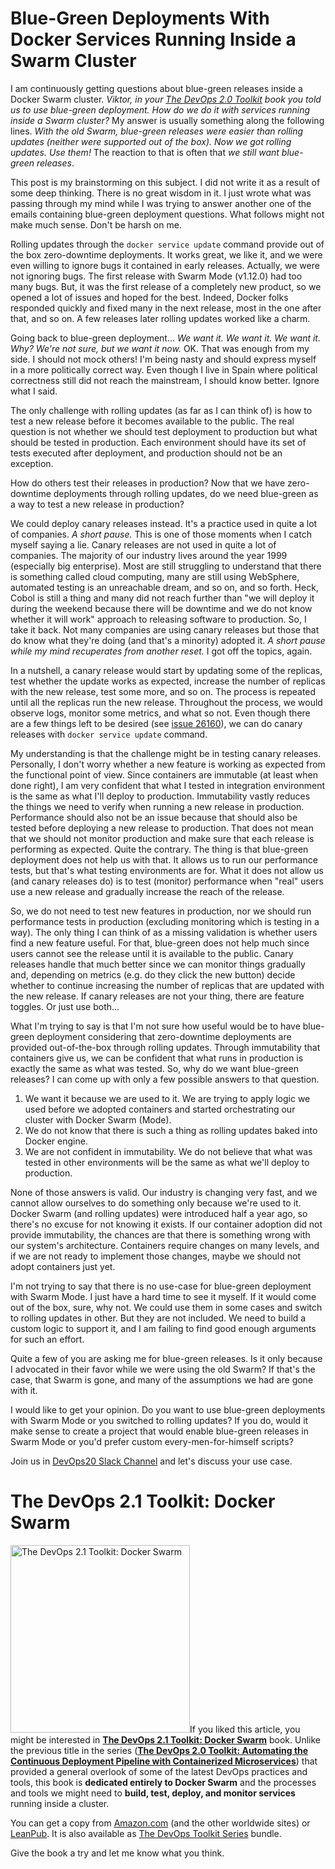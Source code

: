 # Blue-Green Deployments With Docker Services Running Inside a Swarm Cluster

I am continuously getting questions about blue-green releases inside a Docker Swarm cluster. *Viktor, in your [The DevOps 2.0 Toolkit](https://www.amazon.com/dp/B01BJ4V66M) book you told us to use blue-green deployment. How do we do it with services running inside a Swarm cluster?* My answer is usually something along the following lines. *With the old Swarm, blue-green releases were easier than rolling updates (neither were supported out of the box). Now we got rolling updates. Use them!* The reaction to that is often that *we still want blue-green releases*.

This post is my brainstorming on this subject. I did not write it as a result of some deep thinking. There is no great wisdom in it. I just wrote what was passing through my mind while I was trying to answer another one of the emails containing blue-green deployment questions. What follows might not make much sense. Don't be harsh on me.

Rolling updates through the `docker service update` command provide out of the box zero-downtime deployments. It works great, we like it, and we were even willing to ignore bugs it contained in early releases. Actually, we were not ignoring bugs. The first release with Swarm Mode (v1.12.0) had too many bugs. But, it was the first release of a completely new product, so we opened a lot of issues and hoped for the best. Indeed, Docker folks responded quickly and fixed many in the next release, most in the one after that, and so on. A few releases later rolling updates worked like a charm.

Going back to blue-green deployment... *We want it. We want it. We want it. Why? We're not sure, but we want it now.* OK. That was enough from my side. I should not mock others! I'm being nasty and should express myself in a more politically correct way. Even though I live in Spain where political correctness still did not reach the mainstream, I should know better. Ignore what I said.

The only challenge with rolling updates (as far as I can think of) is how to test a new release before it becomes available to the public. The real question is not whether we should test deployment to production but what should be tested in production. Each environment should have its set of tests executed after deployment, and production should not be an exception.

How do others test their releases in production? Now that we have zero-downtime deployments through rolling updates, do we need blue-green as a way to test a new release in production?

We could deploy canary releases instead. It's a practice used in quite a lot of companies. *A short pause.* This is one of those moments when I catch myself saying a lie. Canary releases are not used in quite a lot of companies. The majority of our industry lives around the year 1999 (especially big enterprise). Most are still struggling to understand that there is something called cloud computing, many are still using WebSphere, automated testing is an unreachable dream, and so on, and so forth. Heck, Cobol is still a thing and many did not reach further than "we will deploy it during the weekend because there will be downtime and we do not know whether it will work" approach to releasing software to production. So, I take it back. Not many companies are using canary releases but those that do know what they're doing (and that's a minority) adopted it. *A short pause while my mind recuperates from another reset.* I got off the topics, again.

In a nutshell, a canary release would start by updating some of the replicas, test whether the update works as expected, increase the number of replicas with the new release, test some more, and so on. The process is repeated until all the replicas run the new release. Throughout the process, we would observe logs, monitor some metrics, and what so not. Even though there are a few things left to be desired (see [issue 26160](https://github.com/docker/docker/issues/26160)), we can do canary releases with `docker service update` command.

My understanding is that the challenge might be in testing canary releases. Personally, I don't worry whether a new feature is working as expected from the functional point of view. Since containers are immutable (at least when done right), I am very confident that what I tested in integration environment is the same as what I'll deploy to production. Immutability vastly reduces the things we need to verify when running a new release in production. Performance should also not be an issue because that should also be tested before deploying a new release to production. That does not mean that we should not monitor production and make sure that each release is performing as expected. Quite the contrary. The thing is that blue-green deployment does not help us with that. It allows us to run our performance tests, but that's what testing environments are for. What it does not allow us (and canary releases do) is to test (monitor) performance when "real" users use a new release and gradually increase the reach of the release.

So, we do not need to test new features in production, nor we should run performance tests in production (excluding monitoring which is testing in a way). The only thing I can think of as a missing validation is whether users find a new feature useful. For that, blue-green does not help much since users cannot see the release until it is available to the public. Canary releases handle that much better since we can monitor things gradually and, depending on metrics (e.g. do they click the new button) decide whether to continue increasing the number of replicas that are updated with the new release. If canary releases are not your thing, there are feature toggles. Or just use both...

What I'm trying to say is that I'm not sure how useful would be to have blue-green deployment considering that zero-downtime deployments are provided out-of-the-box through rolling updates. Through immutability that containers give us, we can be confident that what runs in production is exactly the same as what was tested. So, why do we want blue-green releases? I can come up with only a few possible answers to that question.

1. We want it because we are used to it. We are trying to apply logic we used before we adopted containers and started orchestrating our cluster with Docker Swarm (Mode).
2. We do not know that there is such a thing as rolling updates baked into Docker engine.
3. We are not confident in immutability. We do not believe that what was tested in other environments will be the same as what we'll deploy to production.

None of those answers is valid. Our industry is changing very fast, and we cannot allow ourselves to do something only because we're used to it. Docker Swarm (and rolling updates) were introduced half a year ago, so there's no excuse for not knowing it exists. If our container adoption did not provide immutability, the chances are that there is something wrong with our system's architecture. Containers require changes on many levels, and if we are not ready to implement those changes, maybe we should not adopt containers just yet.

I'm not trying to say that there is no use-case for blue-green deployment with Swarm Mode. I just have a hard time to see it myself. If it would come out of the box, sure, why not. We could use them in some cases and switch to rolling updates in other. But they are not included. We need to build a custom logic to support it, and I am failing to find good enough arguments for such an effort.

Quite a few of you are asking me for blue-green releases. Is it only because I advocated in their favor while we were using the old Swarm? If that's the case, that Swarm is gone, and many of the assumptions we had are gone with it.

I would like to get your opinion. Do you want to use blue-green deployments with Swarm Mode or you switched to rolling updates? If you do, would it make sense to create a project that would enable blue-green releases in Swarm Mode or you'd prefer custom every-men-for-himself scripts?

Join us in [DevOps20 Slack Channel](http://slack.devops20toolkit.com/) and let's discuss your use case.

# The DevOps 2.1 Toolkit: Docker Swarm

<a href="https://www.amazon.com/dp/1542468914"><img src="https://technologyconversations.files.wordpress.com/2016/09/cover-ebook-small.png?w=287" alt="The DevOps 2.1 Toolkit: Docker Swarm" width="287" height="300" class="alignright size-medium wp-image-3383" /></a>If you liked this article, you might be interested in **[The DevOps 2.1 Toolkit: Docker Swarm](https://www.amazon.com/dp/1542468914)** book. Unlike the previous title in the series (**[The DevOps 2.0 Toolkit: Automating the Continuous Deployment Pipeline with Containerized Microservices](http://www.amazon.com/dp/B01BJ4V66M)**) that provided a general overlook of some of the latest DevOps practices and tools, this book is **dedicated entirely to Docker Swarm** and the processes and tools we might need to **build, test, deploy, and monitor services** running inside a cluster.

You can get a copy from [Amazon.com](https://www.amazon.com/dp/1542468914) (and the other worldwide sites) or [LeanPub](https://leanpub.com/the-devops-2-1-toolkit). It is also available as [The DevOps Toolkit Series](https://leanpub.com/b/thedevopstoolkitseries) bundle.

Give the book a try and let me know what you think.